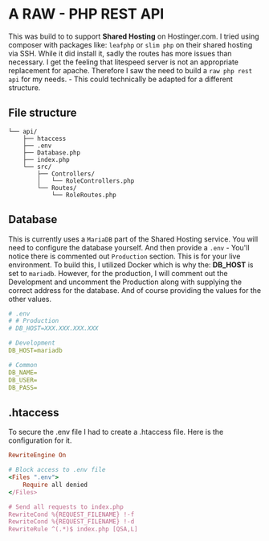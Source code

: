 # A RAW - PHP REST API

This was build to to support **Shared Hosting** on Hostinger.com. I tried using composer with packages like: `leafphp` or `slim php` on their shared hosting via SSH. While it did install it, sadly the routes has more issues than necessary. I get the feeling that litespeed server is not an appropriate replacement for apache. Therefore I saw the need to build a `raw php rest api` for my needs. - This could technically be adapted for a different structure.

## File structure

```
└── api/
    ├── htaccess
    ├── .env
    ├── Database.php
    ├── index.php
    └── src/
        ├── Controllers/
        │   └── RoleControllers.php
        └── Routes/
            └── RoleRoutes.php
```

## Database

This is currently uses a `MariaDB` part of the Shared Hosting service. You will need to configure the database yourself. And then provide a `.env` - You'll notice there is commented out `Production` section. This is for your live environment. To build this, I utilized Docker which is why the: **DB_HOST** is set to `mariadb`. However, for the production, I will comment out the Development and uncomment the Production along with supplying the correct address for the database. And of course providing the values for the other values.

```yaml
# .env
# # Production
# DB_HOST=XXX.XXX.XXX.XXX

# Development
DB_HOST=mariadb

# Common
DB_NAME=
DB_USER=
DB_PASS=
```

## .htaccess

To secure the .env file I had to create a .htaccess file. Here is the configuration for it.

```ruby
RewriteEngine On

# Block access to .env file
<Files ".env">
    Require all denied
</Files>

# Send all requests to index.php
RewriteCond %{REQUEST_FILENAME} !-f
RewriteCond %{REQUEST_FILENAME} !-d
RewriteRule ^(.*)$ index.php [QSA,L]
```
